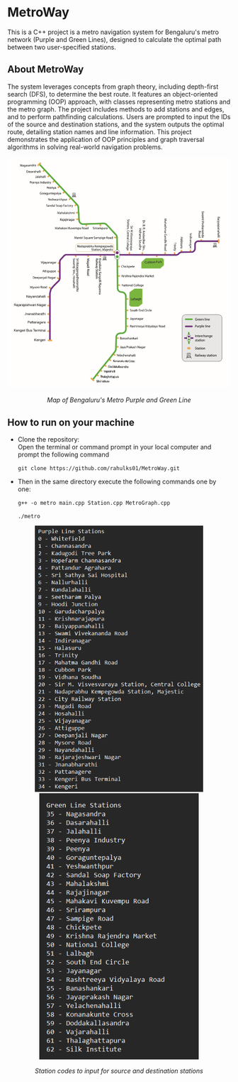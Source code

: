 # MetroWay

This is a C++ project is a metro navigation system for Bengaluru's metro network (Purple and Green Lines),
designed to calculate the optimal path between two user-specified stations.

## About MetroWay

The system leverages concepts from graph theory, including depth-first search (DFS), to determine the best route.
It features an object-oriented programming (OOP) approach, with classes representing metro stations and the metro graph.
The project includes methods to add stations and edges, and to perform pathfinding calculations.
Users are prompted to input the IDs of the source and destination stations, and the system outputs the optimal route, detailing station names and line information.
This project demonstrates the application of OOP principles and graph traversal algorithms in solving real-world navigation problems.

<p align="center">
  <img alt="metroMap" width="650" src="https://github.com/rahulks01/MetroWay/blob/master/img/MetroMap.png">
</p>
<p align="center">
  <em>Map of Bengaluru's Metro Purple and Green Line</em>
</p>

## How to run on your machine
- Clone the repository:
  <br>Open the terminal or command prompt in your local computer and prompt the following command
  ```
  git clone https://github.com/rahulks01/MetroWay.git
  ```
- Then in the same directory execute the following commands one by one:
  ```
  g++ -o metro main.cpp Station.cpp MetroGraph.cpp
  ```
  ```
  ./metro
  ```
<p align="center">
  <img src="https://github.com/rahulks01/MetroWay/blob/master/img/PurpleLineCodes.png" alt="PurpleLineCodes" height="600"/>
  <img src="https://github.com/rahulks01/MetroWay/blob/master/img/GreenLineCodes.png" alt="GreenLineCodes" height="600"/>
</p>
<p align="center">
  <em>Station codes to input for source and destination stations</em>
</p>
